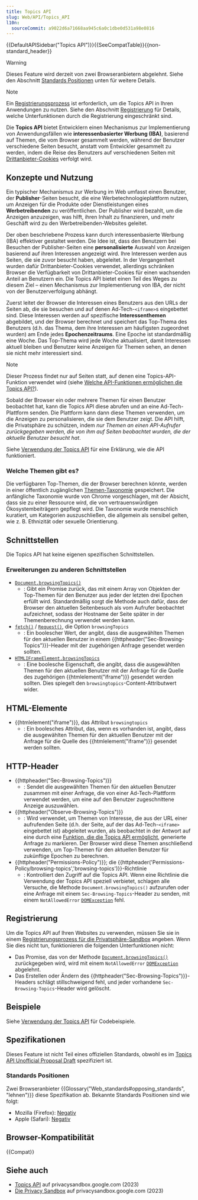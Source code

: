 ```yaml
---
title: Topics API
slug: Web/API/Topics_API
l10n:
  sourceCommit: a9022d6a71668aa945c6a0c1dbe0d531a98e0816
---
```


{{DefaultAPISidebar("Topics API")}}{{SeeCompatTable}}{{non-standard_header}}

> [!WARNING]
> Dieses Feature wird derzeit von zwei Browseranbietern abgelehnt.
> Siehe den Abschnitt [Standards Positionen](#standards_positionen) unten für weitere Details.

> [!NOTE]
> Ein [Registrierungsprozess](/de/docs/Web/Privacy/Guides/Privacy_sandbox/Enrollment) ist erforderlich, um die Topics API in Ihren Anwendungen zu nutzen. Siehe den Abschnitt [Registrierung](#registrierung) für Details, welche Unterfunktionen durch die Registrierung eingeschränkt sind.

Die **Topics API** bietet Entwicklern einen Mechanismus zur Implementierung von Anwendungsfällen wie **interessenbasierter Werbung (IBA)**, basierend auf Themen, die vom Browser gesammelt werden, während der Benutzer verschiedene Seiten besucht, anstatt vom Entwickler gesammelt zu werden, indem die Reise des Benutzers auf verschiedenen Seiten mit [Drittanbieter-Cookies](/de/docs/Web/Privacy/Guides/Third-party_cookies) verfolgt wird.

## Konzepte und Nutzung

Ein typischer Mechanismus zur Werbung im Web umfasst einen Benutzer, der **Publisher**-Seiten besucht, die eine Werbetechnologieplattform nutzen, um Anzeigen für die Produkte oder Dienstleistungen eines **Werbetreibenden** zu veröffentlichen. Der Publisher wird bezahlt, um die Anzeigen anzuzeigen, was hilft, ihren Inhalt zu finanzieren, und mehr Geschäft wird zu den Werbetreibenden-Websites geleitet.

Der oben beschriebene Prozess kann durch interessenbasierte Werbung (IBA) effektiver gestaltet werden. Die Idee ist, dass den Benutzern bei Besuchen der Publisher-Seiten eine **personalisierte** Auswahl von Anzeigen basierend auf ihren Interessen angezeigt wird. Ihre Interessen werden aus Seiten, die sie zuvor besucht haben, abgeleitet. In der Vergangenheit wurden dafür Drittanbieter-Cookies verwendet, allerdings schränken Browser die Verfügbarkeit von Drittanbieter-Cookies für einen wachsenden Anteil an Benutzern ein. Die Topics API bietet einen Teil des Weges zu diesem Ziel – einen Mechanismus zur Implementierung von IBA, der nicht von der Benutzerverfolgung abhängt.

Zuerst leitet der Browser die Interessen eines Benutzers aus den URLs der Seiten ab, die sie besuchen und auf denen Ad-Tech-`<iframe>`s eingebettet sind. Diese Interessen werden auf spezifische **Interessenthemen** abgebildet, und der Browser berechnet und speichert das Top-Thema des Benutzers (d.h. das Thema, dem ihre Interessen am häufigsten zugeordnet wurden) am Ende jedes **Epochenzeitraums**. Eine Epoche ist standardmäßig eine Woche. Das Top-Thema wird jede Woche aktualisiert, damit Interessen aktuell bleiben und Benutzer keine Anzeigen für Themen sehen, an denen sie nicht mehr interessiert sind.

> [!NOTE]
> Dieser Prozess findet nur auf Seiten statt, auf denen eine Topics-API-Funktion verwendet wird (siehe [Welche API-Funktionen ermöglichen die Topics API?](/de/docs/Web/API/Topics_API/Using#what_api_features_enable_the_topics_api)).

Sobald der Browser ein oder mehrere Themen für einen Benutzer beobachtet hat, kann die Topics API diese abrufen und an eine Ad-Tech-Plattform senden. Die Plattform kann dann diese Themen verwenden, um die Anzeigen zu personalisieren, die sie dem Benutzer zeigt. Die API hilft, die Privatsphäre zu schützen, indem _nur Themen an einen API-Aufrufer zurückgegeben werden, die von ihm auf Seiten beobachtet wurden, die der aktuelle Benutzer besucht hat_.

Siehe [Verwendung der Topics API](/de/docs/Web/API/Topics_API/Using) für eine Erklärung, wie die API funktioniert.

### Welche Themen gibt es?

Die verfügbaren Top-Themen, die der Browser berechnen könnte, werden in einer öffentlich zugänglichen [Themen-Taxonomie](https://github.com/patcg-individual-drafts/topics/blob/main/taxonomy_v2.md) gespeichert. Die anfängliche Taxonomie wurde von Chrome vorgeschlagen, mit der Absicht, dass sie zu einer Ressource wird, die von vertrauenswürdigen Ökosystembeiträgern gepflegt wird. Die Taxonomie wurde menschlich kuratiert, um Kategorien auszuschließen, die allgemein als sensibel gelten, wie z. B. Ethnizität oder sexuelle Orientierung.

## Schnittstellen

Die Topics API hat keine eigenen spezifischen Schnittstellen.

### Erweiterungen zu anderen Schnittstellen

- [`Document.browsingTopics()`](/de/docs/Web/API/Document/browsingTopics)
  - : Gibt ein Promise zurück, das mit einem Array von Objekten der Top-Themen für den Benutzer aus jeder der letzten drei Epochen erfüllt wird. Standardmäßig sorgt die Methode auch dafür, dass der Browser den aktuellen Seitenbesuch als vom Aufrufer beobachtet aufzeichnet, sodass der Hostname der Seite später in der Themenberechnung verwendet werden kann.
- [`fetch()`](/de/docs/Web/API/Window/fetch) / [`Request()`](/de/docs/Web/API/Request/Request), die Option `browsingTopics`
  - : Ein boolescher Wert, der angibt, dass die ausgewählten Themen für den aktuellen Benutzer in einem {{httpheader("Sec-Browsing-Topics")}}-Header mit der zugehörigen Anfrage gesendet werden sollten.
- [`HTMLIFrameElement.browsingTopics`](/de/docs/Web/API/HTMLIFrameElement/browsingTopics)
  - : Eine boolesche Eigenschaft, die angibt, dass die ausgewählten Themen für den aktuellen Benutzer mit der Anfrage für die Quelle des zugehörigen {{htmlelement("iframe")}} gesendet werden sollten. Dies spiegelt den `browsingtopics`-Content-Attributwert wider.

## HTML-Elemente

- {{htmlelement("iframe")}}, das Attribut `browsingtopics`
  - : Ein boolesches Attribut, das, wenn es vorhanden ist, angibt, dass die ausgewählten Themen für den aktuellen Benutzer mit der Anfrage für die Quelle des {{htmlelement("iframe")}} gesendet werden sollten.

## HTTP-Header

- {{httpheader("Sec-Browsing-Topics")}}
  - : Sendet die ausgewählten Themen für den aktuellen Benutzer zusammen mit einer Anfrage, die von einer Ad-Tech-Plattform verwendet werden, um eine auf den Benutzer zugeschnittene Anzeige auszuwählen.
- {{httpheader("Observe-Browsing-Topics")}}
  - : Wird verwendet, um Themen von Interesse, die aus der URL einer aufrufenden Seite (d.h. der Seite, auf der das Ad-Tech-`<iframe>` eingebettet ist) abgeleitet wurden, als beobachtet in der Antwort auf eine durch eine [Funktion, die die Topics API ermöglicht](/de/docs/Web/API/Topics_API/Using#what_api_features_enable_the_topics_api), generierte Anfrage zu markieren. Der Browser wird diese Themen anschließend verwenden, um Top-Themen für den aktuellen Benutzer für zukünftige Epochen zu berechnen.
- {{httpheader("Permissions-Policy")}}; die {{httpheader('Permissions-Policy/browsing-topics','browsing-topics')}}-Richtlinie
  - : Kontrolliert den Zugriff auf die Topics API. Wenn eine Richtlinie die Verwendung der Topics API speziell verbietet, schlagen alle Versuche, die Methode `Document.browsingTopics()` aufzurufen oder eine Anfrage mit einem `Sec-Browsing-Topics`-Header zu senden, mit einem `NotAllowedError` [`DOMException`](/de/docs/Web/API/DOMException) fehl.

## Registrierung

Um die Topics API auf Ihren Websites zu verwenden, müssen Sie sie in einem [Registrierungsprozess für die Privatsphäre-Sandbox](/de/docs/Web/Privacy/Guides/Privacy_sandbox/Enrollment) angeben. Wenn Sie dies nicht tun, funktionieren die folgenden Unterfunktionen nicht:

- Das Promise, das von der Methode [`Document.browsingTopics()`](/de/docs/Web/API/Document/browsingTopics) zurückgegeben wird, wird mit einem `NotAllowedError` [`DOMException`](/de/docs/Web/API/DOMException) abgelehnt.
- Das Erstellen oder Ändern des {{httpheader("Sec-Browsing-Topics")}}-Headers schlägt stillschweigend fehl, und jeder vorhandene `Sec-Browsing-Topics`-Header wird gelöscht.

## Beispiele

Siehe [Verwendung der Topics API](/de/docs/Web/API/Topics_API/Using) für Codebeispiele.

## Spezifikationen

Dieses Feature ist nicht Teil eines offiziellen Standards, obwohl es im [Topics API Unofficial Proposal Draft](https://patcg-individual-drafts.github.io/topics/) spezifiziert ist.

### Standards Positionen

Zwei Browseranbieter {{Glossary("Web_standards#opposing_standards", "lehnen")}} diese Spezifikation ab.
Bekannte Standards Positionen sind wie folgt:

- Mozilla (Firefox): [Negativ](https://mozilla.github.io/standards-positions/#topics)
- Apple (Safari): [Negativ](https://webkit.org/standards-positions/#position-111)

## Browser-Kompatibilität

{{Compat}}

## Siehe auch

- [Topics API](https://privacysandbox.google.com/private-advertising/topics) auf privacysandbox.google.com (2023)
- [Die Privacy Sandbox](https://privacysandbox.google.com/) auf privacysandbox.google.com (2023)
